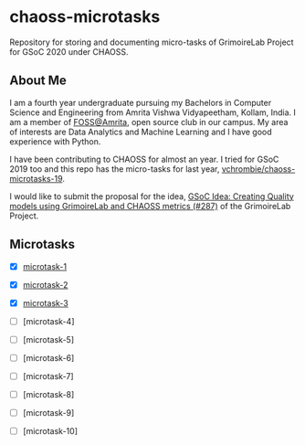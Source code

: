 # chaoss-microtasks
 Repository for storing and documenting micro-tasks of GrimoireLab Project for GSoC 2020 under CHAOSS.
 

## About Me

I am a fourth year undergraduate pursuing my Bachelors in Computer Science and Engineering from Amrita Vishwa Vidyapeetham, Kollam, India. I am a member of [FOSS@Amrita](https://amfoss.in), open source club in our campus. My area of interests are Data Analytics and Machine Learning and I have good experience with Python.

I have been contributing to CHAOSS for almost an year. I tried for GSoC 2019 too and this repo has the micro-tasks for last year, [vchrombie/chaoss-microtasks-19](https://github.com/vchrombie/chaoss-microtasks-19).

I would like to submit the proposal for the idea, [GSoC Idea: Creating Quality models using GrimoireLab and CHAOSS metrics (#287)](https://github.com/chaoss/grimoirelab/issues/287) of the GrimoireLab Project.


## Microtasks

- [x] [microtask-1](/microtask-1)
- [x] [microtask-2](/microtask-2)
- [x] [microtask-3](/microtask-3)
- [ ] [microtask-4]
- [ ] [microtask-5]
- [ ] [microtask-6]
- [ ] [microtask-7]
- [ ] [microtask-8]
- [ ] [microtask-9]
- [ ] [microtask-10]

